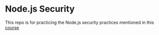 # Node.js Security

This repo is for practicing the Node.js security practices mentioned in this [course](https://www.linkedin.com/learning/node-js-security)
